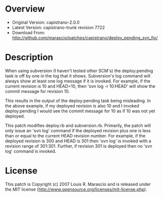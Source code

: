 Overview
========

* Original Version: capistrano-2.0.0
* Latest Version: capistrano-trunk revision 7722
* Download From: http://github.com/marascio/patches/capistrano/deploy_pending_svn_fix/

Description
===========

When using subversion (I haven't tested other SCM's) the deploy:pending
task is off by one in the log that it shows. Subversion's log command
will always show at least one log message if it is invoked. For example,
if the current revision is 10 and HEAD=10, then 'svn log -r 10:HEAD'
will show the commit message for revision 10.

This results in the output of the deploy:pending task being misleading.
In the above example, if my deployed revision is also 10 and I invoked
deploy:pending I would see the commit message for 10 as if 10 was not
yet deployed.

This patch modifies deploy.rb and subversion.rb. Primarily, the patch
will only issue an 'svn log' command if the deployed revision plus one
is less than or equal to the current HEAD revision number. For example,
if the deployed revision is 300 and HEAD is 301 then 'svn log' is
invoked with a revision range of 301:301. Further, if revision 301 is
deployed then no 'svn log' command is invoked.

License
=======

This patch is Copyright (c) 2007 Louis R. Marascio and is released under
the MIT license (http://www.opensource.org/licenses/mit-license.php).

